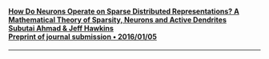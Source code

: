 #### [How Do Neurons Operate on Sparse Distributed Representations? A Mathematical Theory of Sparsity, Neurons and Active Dendrites <br> Subutai Ahmad & Jeff Hawkins <br> Preprint of journal submission • 2016/01/05][5]
--------------------------------------------------------------------------------

[5]: https://arxiv.org/abs/1601.00720
